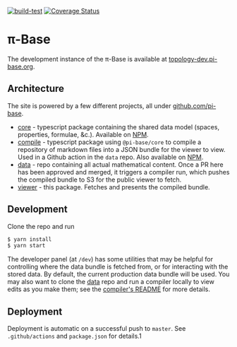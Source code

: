 [![build-test](https://github.com/pi-base/viewer/workflows/build-test/badge.svg)](https://github.com/pi-base/viewer/actions?query=branch%3Amaster)
[![Coverage Status](https://coveralls.io/repos/github/pi-base/viewer/badge.svg?branch=master)](https://coveralls.io/github/pi-base/viewer?branch=master)

# π-Base

The development instance of the π-Base is available at [topology-dev.pi-base.org](https://topology-dev.pi-base.org).

## Architecture

The site is powered by a few different projects, all under  [github.com/pi-base](https://github.com/pi-base).

* [core](https://github.com/pi-base/core) - typescript package containing the shared data model (spaces, properties, formulae, &c.). Available on [NPM](https://www.npmjs.com/package/@pi-base/core).
* [compile](https://github.com/pi-base/compile) - typescript package using `@pi-base/core` to compile a repository of markdown files into a JSON bundle for the viewer to view. Used in a Github action in the `data` repo. Also available on [NPM](https://www.npmjs.com/package/@pi-base/compile).
* [data](https://github.com/pi-base/data) - repo containing all actual mathematical content. Once a PR here has been approved and merged, it triggers a compiler run, which pushes the compiled bundle to S3 for the public viewer to fetch.
* [viewer](https://github.com/pi-base/viewer) - this package. Fetches and presents the compiled bundle.

## Development

Clone the repo and run

```bash
$ yarn install
$ yarn start
```

The developer panel (at `/dev`) has some utilities that may be helpful for controlling where the data bundle is fetched from, or for interacting with the stored data. By default, the current production data bundle will be used. You may also want to clone the [data](https://github.com/pi-base/data) repo and run a compiler locally to view edits as you make them; see the [compiler's README](https://github.com/pi-base/compile) for more details.

## Deployment

Deployment is automatic on a successful push to `master`. See `.github/actions` and `package.json` for details.1
